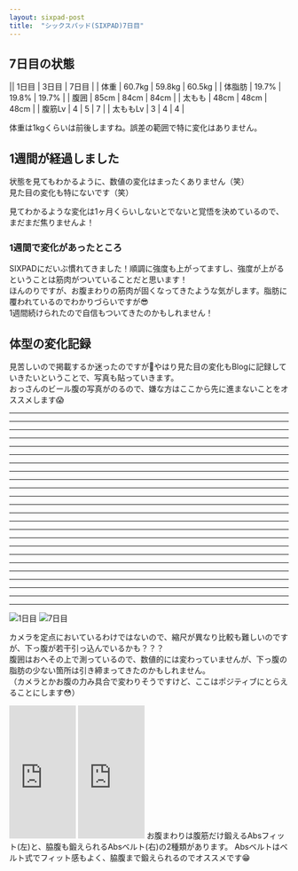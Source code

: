 ```yaml
---
layout: sixpad-post
title:  "シックスパッド(SIXPAD)7日目"
---
```


## 7日目の状態

|| 1日目 | 3日目 | 7日目 |
| 体重   | 60.7kg | 59.8kg | 60.5kg |
| 体脂肪 | 19.7% | 19.8% | 19.7% |
| 腹囲 | 85cm | 84cm | 84cm |
| 太もも | 48cm | 48cm | 48cm |
| 腹筋Lv | 4 | 5 | 7 |
| 太ももLv | 3 | 4 | 4 |


体重は1kgくらいは前後しますね。誤差の範囲で特に変化はありません。

## 1週間が経過しました

状態を見てもわかるように、数値の変化はまったくありません（笑）  
見た目の変化も特にないです（笑）

見てわかるような変化は1ヶ月くらいしないとでないと覚悟を決めているので、まだまだ焦りませんよ！

### 1週間で変化があったところ
SIXPADにだいぶ慣れてきました！順調に強度も上がってますし、強度が上がるということは筋肉がついていることだと思います！  
ほんのりですが、お腹まわりの筋肉が固くなってきたような気がします。脂肪に覆われているのでわかりづらいですが😎  
1週間続けられたので自信もついてきたのかもしれません！


## 体型の変化記録
見苦しいので掲載するか迷ったのですが🤔やはり見た目の変化もBlogに記録していきたいということで、写真も貼っていきます。  
おっさんのビール腹の写真がのるので、嫌な方はここから先に進まないことをオススメします😱

---
---
---
---
---
---
---
---
---
---
---
---
---
---
---
---
---
---
---
---
---
---
---
---


![1日目]({{site.baseurl}}/sixpad/img/20180523_body.jpg)
![7日目]({{site.baseurl}}/sixpad/img/20180529_body.jpg)

カメラを定点においているわけではないので、縮尺が異なり比較も難しいのですが、下っ腹が若干引っ込んでいるかも？？？  
腹囲はおへその上で測っているので、数値的には変わっていませんが、下っ腹の脂肪の少ない箇所は引き締まってきたのかもしれません。  
（カメラとかお腹の力み具合で変わりそうですけど、ここはポジティブにとらえることにします😳）

<iframe style="width:120px;height:240px;" marginwidth="0" marginheight="0" scrolling="no" frameborder="0" src="https://rcm-fe.amazon-adsystem.com/e/cm?ref=qf_sp_asin_til&t=kbysta10f-22&m=amazon&o=9&p=8&l=as1&IS2=1&detail=1&asins=B06Y3YPGG8&linkId=66d6fdd16ee2c65b4dfbe9c21ec31574&bc1=000000&lt1=_blank&fc1=333333&lc1=0066c0&bg1=ffffff&f=ifr">
</iframe>
<iframe style="width:120px;height:240px;" marginwidth="0" marginheight="0" scrolling="no" frameborder="0" src="https://rcm-fe.amazon-adsystem.com/e/cm?ref=qf_sp_asin_til&t=kbysta10f-22&m=amazon&o=9&p=8&l=as1&IS2=1&detail=1&asins=B06Y3P2FPC&linkId=b28649b2cc01a75800473af83ff7f86c&bc1=000000&lt1=_blank&fc1=333333&lc1=0066c0&bg1=ffffff&f=ifr">
</iframe>
お腹まわりは腹筋だけ鍛えるAbsフィット(左)と、脇腹も鍛えられるAbsベルト(右)の2種類があります。  
Absベルトはベルト式でフィット感もよく、脇腹まで鍛えられるのでオススメです😁


